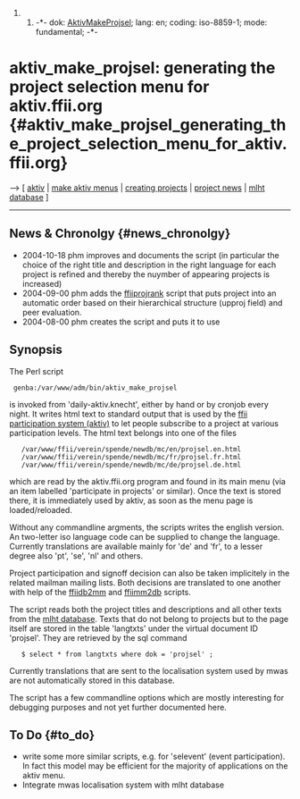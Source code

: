 1.  1.  -\*- dok: [AktivMakeProjsel](AktivMakeProjsel "wikilink"); lang:
        en; coding: iso-8859-1; mode: fundamental; -\*-

# aktiv_make_projsel: generating the project selection menu for aktiv.ffii.org {#aktiv_make_projsel_generating_the_project_selection_menu_for_aktiv.ffii.org}

\--\> \[ [ aktiv](AktivEn "wikilink") \| [ make aktiv
menus](AktivMakeEn "wikilink") \| [ creating
projects](FfiiprojKreEn "wikilink") \| [ project
news](FfiiprojNewsEn "wikilink") \| [ mlht
database](MlhtDbEn "wikilink") \]

------------------------------------------------------------------------

## News & Chronolgy {#news_chronolgy}

-   2004-10-18 phm improves and documents the script (in particular the
    choice of the right title and description in the right language for
    each project is refined and thereby the nuymber of appearing
    projects is increased)
-   2004-09-00 phm adds the [ ffiiprojrank](FfiiProjRankEn "wikilink")
    script that puts project into an automatic order based on their
    hierarchical structure (upproj field) and peer evaluation.
-   2004-08-00 phm creates the script and puts it to use

## Synopsis

The Perl script

` genba:/var/www/adm/bin/aktiv_make_projsel`

is invoked from \'daily-aktiv.knecht\', either by hand or by cronjob
every night. It writes html text to standard output that is used by the
[ ffii participation system (aktiv)](AktivEn "wikilink") to let people
subscribe to a project at various participation levels. The html text
belongs into one of the files

`   /var/www/ffii/verein/spende/newdb/mc/en/projsel.en.html`\
`   /var/www/ffii/verein/spende/newdb/mc/fr/projsel.fr.html`\
`   /var/www/ffii/verein/spende/newdb/mc/de/projsel.de.html`

which are read by the aktiv.ffii.org program and found in its main menu
(via an item labelled \'participate in projects\' or similar). Once the
text is stored there, it is immediately used by aktiv, as soon as the
menu page is loaded/reloaded.

Without any commandline argments, the scripts writes the english
version. An two-letter iso language code can be supplied to change the
language. Currently translations are available mainly for \'de\' and
\'fr\', to a lesser degree also \'pt\', \'se\', \'nl\' and others.

Project participation and signoff decision can also be taken implicitely
in the related mailman mailing lists. Both decisions are translated to
one another with help of the [ ffiidb2mm](Ffiidb2mmEn "wikilink") and [
ffiimm2db](Ffiimm2dbEn "wikilink") scripts.

The script reads both the project titles and descriptions and all other
texts from the [ mlht database](MlhtDbEn "wikilink"). Texts that do not
belong to projects but to the page itself are stored in the table
\'langtxts\' under the virtual document ID \'projsel\'. They are
retrieved by the sql command

`   $ select * from langtxts where dok = 'projsel' ;`

Currently translations that are sent to the localisation system used by
mwas are not automatically stored in this database.

The script has a few commandline options which are mostly interesting
for debugging purposes and not yet further documented here.

## To Do {#to_do}

-   write some more similar scripts, e.g. for \'selevent\' (event
    participation). In fact this model may be efficient for the majority
    of applications on the aktiv menu.
-   Integrate mwas localisation system with mlht database
